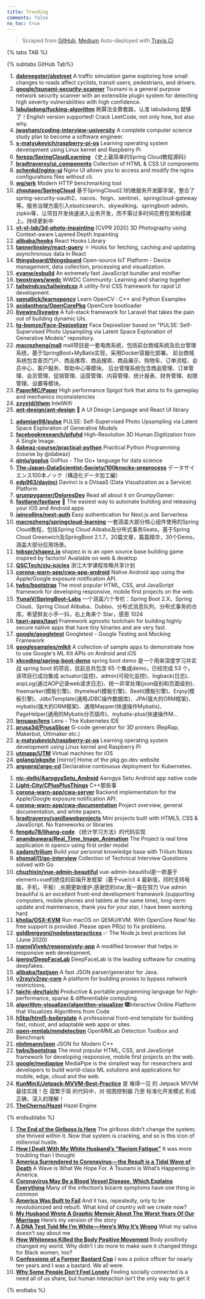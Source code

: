 ```yaml
---
title: Trending
comments: false
no_toc: true
---
```


> Scraped from [GitHub](https://github.com/trending), [Medium](https://medium.com/topic/popular)
Auto-deployed with [Travis Ci](https://travis-ci.org/)

{% tabs TAB %}
<!-- tab GitHub -->
{% subtabs GitHub Tab%}
<!-- tab Daily -->
1. [**dabreegster/abstreet**](https://github.com/dabreegster/abstreet)
A traffic simulation game exploring how small changes to roads affect cyclists, transit users, pedestrians, and drivers.
2. [**google/tsunami-security-scanner**](https://github.com/google/tsunami-security-scanner)
Tsunami is a general purpose network security scanner with an extensible plugin system for detecting high severity vulnerabilities with high confidence.
3. [**labuladong/fucking-algorithm**](https://github.com/labuladong/fucking-algorithm)
刷算法全靠套路，认准 labuladong 就够了！English version supported! Crack LeetCode, not only how, but also why.
4. [**jwasham/coding-interview-university**](https://github.com/jwasham/coding-interview-university)
A complete computer science study plan to become a software engineer.
5. [**s-matyukevich/raspberry-pi-os**](https://github.com/s-matyukevich/raspberry-pi-os)
Learning operating system development using Linux kernel and Raspberry Pi
6. [**forezp/SpringCloudLearning**](https://github.com/forezp/SpringCloudLearning)
《史上最简单的Spring Cloud教程源码》
7. [**bradtraversy/ui_components**](https://github.com/bradtraversy/ui_components)
Collection of HTML & CSS UI components
8. [**schenkd/nginx-ui**](https://github.com/schenkd/nginx-ui)
Nginx UI allows you to access and modify the nginx configurations files without cli.
9. [**wg/wrk**](https://github.com/wg/wrk)
Modern HTTP benchmarking tool
10. [**zhoutaoo/SpringCloud**](https://github.com/zhoutaoo/SpringCloud)
基于SpringCloud2.1的微服务开发脚手架，整合了spring-security-oauth2、nacos、feign、sentinel、springcloud-gateway等。服务治理方面引入elasticsearch、skywalking、springboot-admin、zipkin等，让项目开发快速进入业务开发，而不需过多时间花费在架构搭建上。持续更新中
11. [**vt-vl-lab/3d-photo-inpainting**](https://github.com/vt-vl-lab/3d-photo-inpainting)
[CVPR 2020] 3D Photography using Context-aware Layered Depth Inpainting
12. [**alibaba/hooks**](https://github.com/alibaba/hooks)
React Hooks Library
13. [**tannerlinsley/react-query**](https://github.com/tannerlinsley/react-query)
⚛️ Hooks for fetching, caching and updating asynchronous data in React
14. [**thingsboard/thingsboard**](https://github.com/thingsboard/thingsboard)
Open-source IoT Platform - Device management, data collection, processing and visualization.
15. [**evanw/esbuild**](https://github.com/evanw/esbuild)
An extremely fast JavaScript bundler and minifier
16. [**twostraws/wwdc**](https://github.com/twostraws/wwdc)
WWDC Community: Learning and sharing together
17. [**tailwindcss/tailwindcss**](https://github.com/tailwindcss/tailwindcss)
A utility-first CSS framework for rapid UI development.
18. [**spmallick/learnopencv**](https://github.com/spmallick/learnopencv)
Learn OpenCV : C++ and Python Examples
19. [**acidanthera/OpenCorePkg**](https://github.com/acidanthera/OpenCorePkg)
OpenCore bootloader
20. [**livewire/livewire**](https://github.com/livewire/livewire)
A full-stack framework for Laravel that takes the pain out of building dynamic UIs.
21. [**tg-bomze/Face-Depixelizer**](https://github.com/tg-bomze/Face-Depixelizer)
Face Depixelizer based on "PULSE: Self-Supervised Photo Upsampling via Latent Space Exploration of Generative Models" repository.
22. [**macrozheng/mall**](https://github.com/macrozheng/mall)
mall项目是一套电商系统，包括前台商城系统及后台管理系统，基于SpringBoot+MyBatis实现，采用Docker容器化部署。 前台商城系统包含首页门户、商品推荐、商品搜索、商品展示、购物车、订单流程、会员中心、客户服务、帮助中心等模块。 后台管理系统包含商品管理、订单管理、会员管理、促销管理、运营管理、内容管理、统计报表、财务管理、权限管理、设置等模块。
23. [**PaperMC/Paper**](https://github.com/PaperMC/Paper)
High performance Spigot fork that aims to fix gameplay and mechanics inconsistencies
24. [**zxystd/itlwm**](https://github.com/zxystd/itlwm)
IntelWifi
25. [**ant-design/ant-design**](https://github.com/ant-design/ant-design)
🌈 A UI Design Language and React UI library
<!-- endtab -->
<!-- tab Weekly -->
1. [**adamian98/pulse**](https://github.com/adamian98/pulse)
PULSE: Self-Supervised Photo Upsampling via Latent Space Exploration of Generative Models
2. [**facebookresearch/pifuhd**](https://github.com/facebookresearch/pifuhd)
High-Resolution 3D Human Digitization from A Single Image.
3. [**dabeaz-course/practical-python**](https://github.com/dabeaz-course/practical-python)
Practical Python Programming (course by @dabeaz)
4. [**qiniu/goplus**](https://github.com/qiniu/goplus)
GoPlus - The Go+ language for data science
5. [**The-Japan-DataScientist-Society/100knocks-preprocess**](https://github.com/The-Japan-DataScientist-Society/100knocks-preprocess)
データサイエンス100本ノック（構造化データ加工編）
6. [**edp963/davinci**](https://github.com/edp963/davinci)
Davinci is a DVsaaS (Data Visualization as a Service) Platform
7. [**grumpygamer/DeloresDev**](https://github.com/grumpygamer/DeloresDev)
Read all about it on GrumpyGamer:
8. [**fastlane/fastlane**](https://github.com/fastlane/fastlane)
🚀 The easiest way to automate building and releasing your iOS and Android apps
9. [**iaincollins/next-auth**](https://github.com/iaincollins/next-auth)
Easy authentication for Next.js and Serverless
10. [**macrozheng/springcloud-learning**](https://github.com/macrozheng/springcloud-learning)
一套涵盖大部分核心组件使用的Spring Cloud教程，包括Spring Cloud Alibaba及分布式事务Seata，基于Spring Cloud Greenwich及SpringBoot 2.1.7。20篇文章，篇篇精华，30个Demo，涵盖大部分应用场景。
11. [**tobspr/shapez.io**](https://github.com/tobspr/shapez.io)
shapez.io is an open source base building game inspired by factorio! Available on web & desktop
12. [**QSCTech/zju-icicles**](https://github.com/QSCTech/zju-icicles)
浙江大学课程攻略共享计划
13. [**corona-warn-app/cwa-app-android**](https://github.com/corona-warn-app/cwa-app-android)
Native Android app using the Apple/Google exposure notification API.
14. [**twbs/bootstrap**](https://github.com/twbs/bootstrap)
The most popular HTML, CSS, and JavaScript framework for developing responsive, mobile first projects on the web.
15. [**YunaiV/SpringBoot-Labs**](https://github.com/YunaiV/SpringBoot-Labs)
一个涵盖六个专栏：Spring Boot 2.X、Spring Cloud、Spring Cloud Alibaba、Dubbo、分布式消息队列、分布式事务的仓库。希望胖友小手一抖，右上角来个 Star，感恩 1024
16. [**tauri-apps/tauri**](https://github.com/tauri-apps/tauri)
Framework agnostic toolchain for building highly secure native apps that have tiny binaries and are very fast.
17. [**google/googletest**](https://github.com/google/googletest)
Googletest - Google Testing and Mocking Framework
18. [**googlesamples/mlkit**](https://github.com/googlesamples/mlkit)
A collection of sample apps to demonstrate how to use Google's ML Kit APIs on Android and iOS
19. [**xkcoding/spring-boot-demo**](https://github.com/xkcoding/spring-boot-demo)
spring boot demo 是一个用来深度学习并实战 spring boot 的项目，目前总共包含 65 个集成demo，已经完成 53 个。 该项目已成功集成 actuator(监控)、admin(可视化监控)、logback(日志)、aopLog(通过AOP记录web请求日志)、统一异常处理(json级别和页面级别)、freemarker(模板引擎)、thymeleaf(模板引擎)、Beetl(模板引擎)、Enjoy(模板引擎)、JdbcTemplate(通用JDBC操作数据库)、JPA(强大的ORM框架)、mybatis(强大的ORM框架)、通用Mapper(快速操作Mybatis)、PageHelper(通用的Mybatis分页插件)、mybatis-plus(快速操作M…
20. [**lensapp/lens**](https://github.com/lensapp/lens)
Lens - The Kubernetes IDE
21. [**prusa3d/PrusaSlicer**](https://github.com/prusa3d/PrusaSlicer)
G-code generator for 3D printers (RepRap, Makerbot, Ultimaker etc.)
22. [**s-matyukevich/raspberry-pi-os**](https://github.com/s-matyukevich/raspberry-pi-os)
Learning operating system development using Linux kernel and Raspberry Pi
23. [**utmapp/UTM**](https://github.com/utmapp/UTM)
Virtual machines for iOS
24. [**golang/pkgsite**](https://github.com/golang/pkgsite)
[mirror] Home of the pkg.go.dev website
25. [**argoproj/argo-cd**](https://github.com/argoproj/argo-cd)
Declarative continuous deployment for Kubernetes.
<!-- endtab -->
<!-- tab Monthly -->
1. [**nic-delhi/AarogyaSetu_Android**](https://github.com/nic-delhi/AarogyaSetu_Android)
Aarogya Setu Android app native code
2. [**Light-City/CPlusPlusThings**](https://github.com/Light-City/CPlusPlusThings)
C++那些事
3. [**corona-warn-app/cwa-server**](https://github.com/corona-warn-app/cwa-server)
Backend implementation for the Apple/Google exposure notification API.
4. [**corona-warn-app/cwa-documentation**](https://github.com/corona-warn-app/cwa-documentation)
Project overview, general documentation, and white papers.
5. [**bradtraversy/vanillawebprojects**](https://github.com/bradtraversy/vanillawebprojects)
Mini projects built with HTML5, CSS & JavaScript. No frameworks or libraries
6. [**fengdu78/lihang-code**](https://github.com/fengdu78/lihang-code)
《统计学习方法》的代码实现
7. [**anandpawara/Real_Time_Image_Animation**](https://github.com/anandpawara/Real_Time_Image_Animation)
The Project is real time application in opencv using first order model
8. [**zadam/trilium**](https://github.com/zadam/trilium)
Build your personal knowledge base with Trilium Notes
9. [**shomali11/go-interview**](https://github.com/shomali11/go-interview)
Collection of Technical Interview Questions solved with Go
10. [**chuzhixin/vue-admin-beautiful**](https://github.com/chuzhixin/vue-admin-beautiful)
vue-admin-beautiful是一款基于element+vue的绝佳的前端开发框架（基于vue/cli 4 最新版，同时支持电脑，手机，平板）,长期更新维护,感谢您的star,我一直在努力 Vue admin beautiful is an excellent front-end development framework (supporting computers, mobile phones and tablets at the same time), long-term update and maintenance, thank you for your star, I have been working hard
11. [**kholia/OSX-KVM**](https://github.com/kholia/OSX-KVM)
Run macOS on QEMU/KVM. With OpenCore Now! No free support is provided. Please open PR(s) to fix problems.
12. [**goldbergyoni/nodebestpractices**](https://github.com/goldbergyoni/nodebestpractices)
✅ The Node.js best practices list (June 2020)
13. [**manojVivek/responsively-app**](https://github.com/manojVivek/responsively-app)
A modified browser that helps in responsive web development.
14. [**iperov/DeepFaceLab**](https://github.com/iperov/DeepFaceLab)
DeepFaceLab is the leading software for creating deepfakes.
15. [**alibaba/fastjson**](https://github.com/alibaba/fastjson)
A fast JSON parser/generator for Java.
16. [**v2ray/v2ray-core**](https://github.com/v2ray/v2ray-core)
A platform for building proxies to bypass network restrictions.
17. [**taichi-dev/taichi**](https://github.com/taichi-dev/taichi)
Productive & portable programming language for high-performance, sparse & differentiable computing
18. [**algorithm-visualizer/algorithm-visualizer**](https://github.com/algorithm-visualizer/algorithm-visualizer)
🎆Interactive Online Platform that Visualizes Algorithms from Code
19. [**h5bp/html5-boilerplate**](https://github.com/h5bp/html5-boilerplate)
A professional front-end template for building fast, robust, and adaptable web apps or sites.
20. [**open-mmlab/mmdetection**](https://github.com/open-mmlab/mmdetection)
OpenMMLab Detection Toolbox and Benchmark
21. [**nlohmann/json**](https://github.com/nlohmann/json)
JSON for Modern C++
22. [**twbs/bootstrap**](https://github.com/twbs/bootstrap)
The most popular HTML, CSS, and JavaScript framework for developing responsive, mobile first projects on the web.
23. [**google/mediapipe**](https://github.com/google/mediapipe)
MediaPipe is the simplest way for researchers and developers to build world-class ML solutions and applications for mobile, edge, cloud and the web.
24. [**KunMinX/Jetpack-MVVM-Best-Practice**](https://github.com/KunMinX/Jetpack-MVVM-Best-Practice)
是 难得一见 的 Jetpack MVVM 最佳实践！在 蕴繁于简 的代码中，对 视图控制器 乃至 标准化开发模式 形成正确、深入的理解！
25. [**TheCherno/Hazel**](https://github.com/TheCherno/Hazel)
Hazel Engine
<!-- endtab -->
{% endsubtabs %}
<!-- endtab -->
<!-- tab Medium -->
1. [**The End of the Girlboss Is Here**](https://gen.medium.com/the-end-of-the-girlboss-is-nigh-4591dec34ed8?source=topic_page---------------------------20)
The girlboss didn’t change the system; she thrived within it. Now that system is cracking, and so is this icon of millennial hustle.
2. [**How I Dealt With My White Husband’s “Racism Fatigue”**](https://medium.com/@syzygy33/how-i-dealt-with-my-white-husbands-racism-fatigue-ca8d4aa06c2f?source=topic_page---------0------------------1)
It was more troubling than I thought
3. [**America Surrendered to Coronavirus — the Result is a Tidal Wave of Death**](https://eand.co/america-surrendered-to-coronavirus-the-result-is-a-tidal-wave-of-death-b47c20d6597f?source=topic_page---------1------------------1)
A Wave is What We Hope For. A Tsunami is What’s Happening in America.
4. [**Coronavirus May Be a Blood Vessel Disease, Which Explains Everything**](https://elemental.medium.com/coronavirus-may-be-a-blood-vessel-disease-which-explains-everything-2c4032481ab2?source=topic_page---------2------------------1)
Many of the infection’s bizarre symptoms have one thing in common
5. [**America Was Built to Fail**](https://gen.medium.com/america-was-built-to-fail-d077855f40a6?source=topic_page---------4------------------1)
And it has, repeatedly, only to be revolutionized and rebuilt. What kind of country will we create now?
6. [**My Husband Wrote A Graphic Memoir About The Worst Years Of Our Marriage**](https://medium.com/humungus/my-husband-wrote-a-graphic-memoir-about-the-worst-years-of-our-marriage-8a01f22af4af?source=topic_page---------5------------------1)
Here’s my version of the story
7. [**A DNA Test Told Me I’m White — Here’s Why It’s Wrong**](https://onezero.medium.com/a-dna-test-told-me-im-white-here-s-why-it-s-wrong-9e6b20f128e4?source=topic_page---------6------------------1)
What my saliva doesn’t say about me
8. [**How Whiteness Killed the Body Positive Movement**](https://elemental.medium.com/how-whiteness-killed-the-body-positive-movement-4c185773101e?source=topic_page---------7------------------1)
Body positivity changed my world. Why didn’t I do more to make sure it changed things for Black women, too?
9. [**Confessions of a Former Bastard Cop**](https://medium.com/@OfcrACab/confessions-of-a-former-bastard-cop-bb14d17bc759?source=topic_page---------8------------------1)
I was a police officer for nearly ten years and I was a bastard. We all were.
10. [**Why Some People Don’t Feel Lonely**](https://forge.medium.com/why-some-people-dont-feel-lonely-d9c718e1cd45?source=topic_page---------9------------------1)
Feeling socially connected is a need all of us share, but human interaction isn’t the only way to get it
<!-- endtab -->
{% endtabs %}
